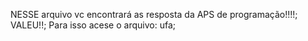 NESSE arquivo vc encontrará as resposta da APS de programação!!!!;
VALEU!!;
Para isso acese o arquivo: ufa;
